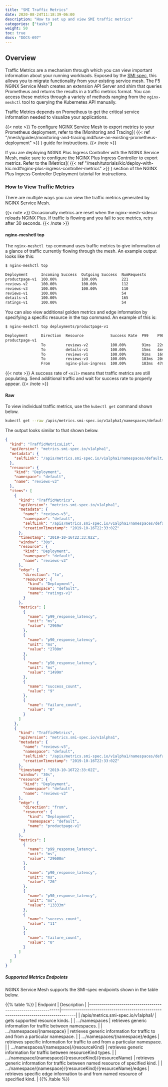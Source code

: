 ```yaml
---
title: "SMI Traffic Metrics"
date: 2020-08-24T11:18:39-06:00
description: "How to set up and view SMI traffic metrics"
categories: ["tasks"]
weight: 50
toc: true
docs: "DOCS-697"
---
```


## Overview

Traffic Metrics are a mechanism through which you can view important information about your running workloads. Exposed by the [SMI spec](https://github.com/servicemeshinterface/smi-spec), this allows you to migrate functionality from your existing service mesh. The F5 NGINX Service Mesh creates an extension API Server and shim that queries Prometheus and returns the results in a traffic metrics format. You can access these metrics through a variety of methods ranging from the `nginx-meshctl` tool to querying the Kubernetes API manually.

Traffic Metrics depends on Prometheus to get the critical service information needed to visualize your applications.

{{< note >}}
To configure NGINX Service Mesh to export metrics to your Prometheus deployment, refer to the [Monitoring and Tracing]( {{< ref "/mesh/guides/monitoring-and-tracing.md#use-an-existing-prometheus-deployment" >}} ) guide for instructions.
{{< /note >}}

If you are deploying NGINX Plus Ingress Controller with the NGINX Service Mesh, make sure to configure the NGINX Plus Ingress Controller to export metrics.
Refer to the [Metrics]( {{< ref "/mesh/tutorials/kic/deploy-with-kic.md#nginx-plus-ingress-controller-metrics" >}} ) section of the NGINX Plus Ingress Controller Deployment tutorial for instructions.

### How to View Traffic Metrics

There are multiple ways you can view the traffic metrics generated by NGINX Service Mesh.

{{< note >}}
Occasionally metrics are reset when the nginx-mesh-sidecar reloads NGINX Plus. If traffic is flowing and you
fail to see metrics, retry after 30 seconds.
{{< /note >}}

#### nginx-meshctl top

The `nginx-meshctl top` command uses traffic metrics to give information at a glance of traffic currently flowing through the mesh. An example output looks like this:

```txt
$ nginx-meshctl top

Deployment      Incoming Success  Outgoing Success  NumRequests
productpage-v1  100.00%           100.00%           221
reviews-v2      100.00%           100.00%           112
reviews-v3      100.00%           100.00%           110
reviews-v1      100.00%                             54
details-v1      100.00%                             165
ratings-v1      100.00%                             54
```

You can also view additional golden metrics and edge information by specifying a specific resource in the top command. An example of this is:

```txt
$ nginx-meshctl top deployments/productpage-v1

Deployment      Direction  Resource            Success Rate  P99    P90   P50   NumRequests
productpage-v1
                To         reviews-v2          100.00%       91ms   22ms  15ms  54
                To         details-v1          100.00%       15ms   4ms   2ms   160
                To         reviews-v1          100.00%       91ms   16ms  5ms   54
                To         reviews-v3          100.00%       183ms  20ms  14ms  52
                From       nginx-plus-ingress  100.00%       183ms  47ms  31ms  161
```

{{< note >}}
A success rate of `<nil>` means that traffic metrics are still populating. Send additional traffic and wait for success rate to properly appear.
{{< /note >}}

#### Raw

To view individual traffic metrics, use the `kubectl get` command shown below.

```bash
kubectl get --raw /apis/metrics.smi-spec.io/v1alpha1/namespaces/default/deployments/reviews-v3/edges
```

The output looks similar to that shown below.

```json
{
  "kind": "TrafficMetricsList",
  "apiVersion": "metrics.smi-spec.io/v1alpha1",
  "metadata": {
    "selfLink": "/apis/metrics.smi-spec.io/v1alpha1/namespaces/default/deployments/reviews-v3/edges"
  },
  "resource": {
    "kind": "Deployment",
    "namespace": "default",
    "name": "reviews-v3"
  },
  "items": [
    {
      "kind": "TrafficMetrics",
      "apiVersion": "metrics.smi-spec.io/v1alpha1",
      "metadata": {
        "name": "reviews-v3",
        "namespace": "default",
        "selfLink": "/apis/metrics.smi-spec.io/v1alpha1/namespaces/default/deployments/reviews-v3/edges",
        "creationTimestamp": "2019-10-16T22:33:02Z"
      },
      "timestamp": "2019-10-16T22:33:02Z",
      "window": "30s",
      "resource": {
        "kind": "Deployment",
        "namespace": "default",
        "name": "reviews-v3"
      },
      "edge": {
        "direction": "to",
        "resource": {
          "kind": "Deployment",
          "namespace": "default",
          "name": "ratings-v1"
        }
      },
      "metrics": [
        {
          "name": "p99_response_latency",
          "unit": "ms",
          "value": "2969m"
        },
        {
          "name": "p90_response_latency",
          "unit": "ms",
          "value": "2700m"
        },
        {
          "name": "p50_response_latency",
          "unit": "ms",
          "value": "1499m"
        },
        {
          "name": "success_count",
          "value": "9"
        },
        {
          "name": "failure_count",
          "value": "0"
        }
      ]
    },
    {
      "kind": "TrafficMetrics",
      "apiVersion": "metrics.smi-spec.io/v1alpha1",
      "metadata": {
        "name": "reviews-v3",
        "namespace": "default",
        "selfLink": "/apis/metrics.smi-spec.io/v1alpha1/namespaces/default/deployments/reviews-v3/edges",
        "creationTimestamp": "2019-10-16T22:33:02Z"
      },
      "timestamp": "2019-10-16T22:33:02Z",
      "window": "30s",
      "resource": {
        "kind": "Deployment",
        "namespace": "default",
        "name": "reviews-v3"
      },
      "edge": {
        "direction": "from",
        "resource": {
          "kind": "Deployment",
          "namespace": "default",
          "name": "productpage-v1"
        }
      },
      "metrics": [
        {
          "name": "p99_response_latency",
          "unit": "ms",
          "value": "29600m"
        },
        {
          "name": "p90_response_latency",
          "unit": "ms",
          "value": "26"
        },
        {
          "name": "p50_response_latency",
          "unit": "ms",
          "value": "13333m"
        },
        {
          "name": "success_count",
          "value": "11"
        },
        {
          "name": "failure_count",
          "value": "0"
        }
      ]
    }
  ]
}
```

##### Supported Metrics Endpoints

NGINX Service Mesh supports the SMI-spec endpoints shown in the table below.

{{% table %}}
| Endpoint                                                      | Description                                                                         |
|---------------------------------------------------------------|-------------------------------------------------------------------------------------|
| /apis/metrics.smi-spec.io/v1alpha1/                           | gets supported resource kinds.                                                      |
| .../namespaces                                                | retrieves generic information for traffic between namespaces.                       |
| .../namespaces/{namespace}                                    | retrieves generic information for traffic to and from a particular namespace.       |
| .../namespaces/{namespace}/edges                              | retrieves specific information for traffic to and from a particular namespace.      |
| .../namespaces/{namespace}/{resourceKind}                     | retrieves generic information for traffic between resourceKind types.               |
| .../namespace/{namespace}/{resourceKind}/{resourceName}       | retrieves generic information for traffic between named resource of specified kind. |
| .../namespace/{namespace}/{resourceKind}/{resourceName}/edges | retrieves specific edge information to and from named resource of specified kind.   |
{{% /table %}}
